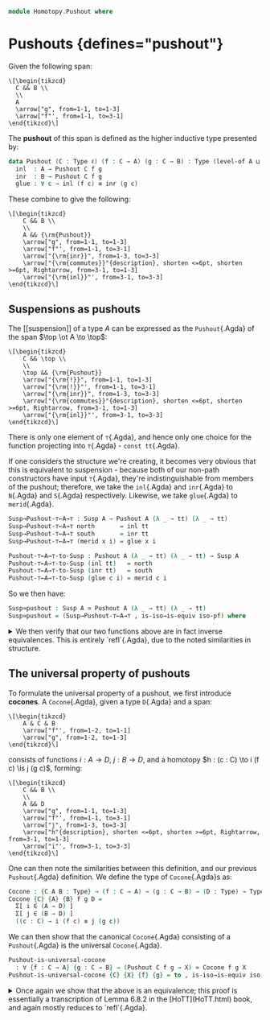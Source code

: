<!--
```agda
{-# OPTIONS --hidden-argument-puns #-}
open import 1Lab.Reflection.Induction
open import 1Lab.Prelude

open import Homotopy.Space.Suspension
```
-->

```agda
module Homotopy.Pushout where
```

<!--
```agda
private variable
  ℓ ℓ' ℓ'' : Level
  A B C X : Type ℓ
```
-->

# Pushouts {defines="pushout"}

Given the following span:

~~~{.quiver}
\[\begin{tikzcd}
  C && B \\
  \\
  A
  \arrow["g", from=1-1, to=1-3]
  \arrow["f"', from=1-1, to=3-1]
\end{tikzcd}\]
~~~

The **pushout** of this span is defined as the higher inductive type
presented by:

```agda
data Pushout (C : Type ℓ) (f : C → A) (g : C → B) : Type (level-of A ⊔ level-of B ⊔ ℓ) where
  inl  : A → Pushout C f g
  inr  : B → Pushout C f g
  glue : ∀ c → inl (f c) ≡ inr (g c)
```

<!--
```agda
unquoteDecl Pushout-elim = make-elim Pushout-elim (quote Pushout)
```
-->

These combine to give the following:

~~~{.quiver}
\[\begin{tikzcd}
	C && B \\
	\\
	A && {\rm{Pushout}}
	\arrow["g", from=1-1, to=1-3]
	\arrow["f"', from=1-1, to=3-1]
	\arrow["{\rm{inr}}", from=1-3, to=3-3]
	\arrow["{\rm{commutes}}"{description}, shorten <=6pt, shorten >=6pt, Rightarrow, from=3-1, to=1-3]
	\arrow["{\rm{inl}}"', from=3-1, to=3-3]
\end{tikzcd}\]
~~~

## Suspensions as pushouts

The [[suspension]] of a type $A$ can be expressed as the
`Pushout`{.Agda} of the span $\top \ot A \to \top$:

~~~{.quiver}
\[\begin{tikzcd}
	C && \top \\
	\\
	\top && {\rm{Pushout}}
	\arrow["{\rm{!}}", from=1-1, to=1-3]
	\arrow["{\rm{!}}"', from=1-1, to=3-1]
	\arrow["{\rm{inr}}", from=1-3, to=3-3]
	\arrow["{\rm{commutes}}"{description}, shorten <=6pt, shorten >=6pt, Rightarrow, from=3-1, to=1-3]
	\arrow["{\rm{inl}}"', from=3-1, to=3-3]
\end{tikzcd}\]
~~~

There is only one element of `⊤`{.Agda}, and hence only one choice for
the function projecting into `⊤`{.Agda} - `const tt`{.Agda}.

If one considers the structure we're creating, it becomes very obvious
that this is equivalent to suspension - because both of our non-path
constructors have input `⊤`{.Agda}, they're indistinguishable from
members of the pushout; therefore, we take the `inl`{.Agda} and
`inr`{.Agda} to `N`{.Agda} and `S`{.Agda} respectively. Likewise, we
take `glue`{.Agda} to `merid`{.Agda}.

```agda
Susp→Pushout-⊤←A→⊤ : Susp A → Pushout A (λ _ → tt) (λ _ → tt)
Susp→Pushout-⊤←A→⊤ north       = inl tt
Susp→Pushout-⊤←A→⊤ south       = inr tt
Susp→Pushout-⊤←A→⊤ (merid x i) = glue x i

Pushout-⊤←A→⊤-to-Susp : Pushout A (λ _ → tt) (λ _ → tt) → Susp A
Pushout-⊤←A→⊤-to-Susp (inl tt)   = north
Pushout-⊤←A→⊤-to-Susp (inr tt)   = south
Pushout-⊤←A→⊤-to-Susp (glue c i) = merid c i
```

So we then have:

```agda
Susp≃pushout : Susp A ≃ Pushout A (λ _ → tt) (λ _ → tt)
Susp≃pushout = (Susp→Pushout-⊤←A→⊤ , is-iso→is-equiv iso-pf) where
```

<details><summary> We then verify that our two functions above are in
fact inverse equivalences. This is entirely `refl`{.Agda}, due to the
noted similarities in structure.</summary>

```agda
  open is-iso

  iso-pf : is-iso Susp→Pushout-⊤←A→⊤
  iso-pf .from = Pushout-⊤←A→⊤-to-Susp
  iso-pf .rinv (inl x)    = refl
  iso-pf .rinv (inr x)    = refl
  iso-pf .rinv (glue c i) = refl

  iso-pf .linv north       = refl
  iso-pf .linv south       = refl
  iso-pf .linv (merid x i) = refl
```

</details>

## The universal property of pushouts

To formulate the universal property of a pushout, we first introduce
**cocones**.  A `Cocone`{.Agda}, given a type `D`{.Agda} and a span:

~~~{.quiver}
\[\begin{tikzcd}
	A & C & B
	\arrow["f"', from=1-2, to=1-1]
	\arrow["g", from=1-2, to=1-3]
\end{tikzcd}\]
~~~

consists of functions $i : A \to D$, $j : B \to D$, and a homotopy $h :
(c : C) \to i (f c) \is j (g c)$, forming:

~~~{.quiver}
\[\begin{tikzcd}
	C && B \\
	\\
	A && D
	\arrow["g", from=1-1, to=1-3]
	\arrow["f"', from=1-1, to=3-1]
	\arrow["j", from=1-3, to=3-3]
	\arrow["h"{description}, shorten <=6pt, shorten >=6pt, Rightarrow, from=3-1, to=1-3]
	\arrow["i"', from=3-1, to=3-3]
\end{tikzcd}\]
~~~


One can then note the similarities between this definition, and our
previous `Pushout`{.Agda} definition. We define the type of
`Cocone`{.Agda}s as:

```agda
Cocone : {C A B : Type} → (f : C → A) → (g : C → B) → (D : Type) → Type
Cocone {C} {A} {B} f g D =
  Σ[ i ∈ (A → D) ]
  Σ[ j ∈ (B → D) ]
  ((c : C) → i (f c) ≡ j (g c))
```

We can then show that the canonical `Cocone`{.Agda} consisting of a
`Pushout`{.Agda} is the universal `Cocone`{.Agda}.

```agda
Pushout-is-universal-cocone
  : ∀ {f : C → A} {g : C → B} → (Pushout C f g → X) ≃ Cocone f g X
Pushout-is-universal-cocone {C} {X} {f} {g} = to , is-iso→is-equiv iso-pc where
```

<details><summary> Once again we show that the above is an equivalence;
this proof is essentially a transcription of Lemma 6.8.2 in the
[HoTT](HoTT.html) book, and again mostly reduces to `refl`{.Agda}.
</summary>

```agda
  open is-iso

  to : (Pushout C f g → X) → Cocone f g X
  to t = t ∘ inl , t ∘ inr , ap t ∘ glue

  iso-pc : is-iso to
  iso-pc .from (l , r , g) (inl x)    = l x
  iso-pc .from (l , r , g) (inr x)    = r x
  iso-pc .from (l , r , g) (glue c i) = g c i

  iso-pc .rinv _ = refl
  iso-pc .linv _ = funext λ where
    (inl y) → refl
    (inr y) → refl
    (glue c i) → refl
```

</details>
